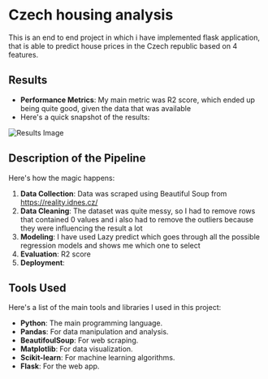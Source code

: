 # Czech housing analysis

This is an end to end project in which i have implemented flask application, that is able to predict house prices in the Czech republic based on 4 features.

## Results
- **Performance Metrics**: My main metric was R2 score, which ended up being quite good, given the data that was available
- Here's a quick snapshot of the results:

![Results Image](path_to_results_image)

## Description of the Pipeline
Here's how the magic happens:

1. **Data Collection**: Data was scraped using Beautiful Soup from https://reality.idnes.cz/
2. **Data Cleaning**: The dataset was quite messy, so I had to remove rows that contained 0 values and i also had to remove the outliers because they were influencing the result a lot
3. **Modeling**: I have used Lazy predict which goes through all the possible regression models and shows me which one to select
4. **Evaluation**: R2 score
5. **Deployment**: 

## Tools Used
Here's a list of the main tools and libraries I used in this project:

- **Python**: The main programming language.
- **Pandas**: For data manipulation and analysis.
- **BeautifoulSoup**: For web scraping.
- **Matplotlib**: For data visualization.
- **Scikit-learn**: For machine learning algorithms.
- **Flask**: For the web app.
